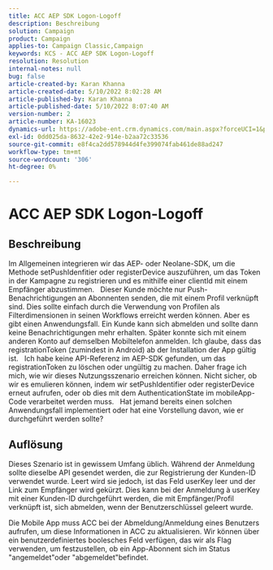 ```yaml
---
title: ACC AEP SDK Logon-Logoff
description: Beschreibung
solution: Campaign
product: Campaign
applies-to: Campaign Classic,Campaign
keywords: KCS - ACC AEP SDK Logon-Logoff
resolution: Resolution
internal-notes: null
bug: false
article-created-by: Karan Khanna
article-created-date: 5/10/2022 8:02:28 AM
article-published-by: Karan Khanna
article-published-date: 5/10/2022 8:07:40 AM
version-number: 2
article-number: KA-16023
dynamics-url: https://adobe-ent.crm.dynamics.com/main.aspx?forceUCI=1&pagetype=entityrecord&etn=knowledgearticle&id=9184a085-37d0-ec11-a7b5-00224809c556
exl-id: 0dd025da-8632-42e2-914e-b2aa72c33536
source-git-commit: e8f4ca2dd578944d4fe399074fab461de88ad247
workflow-type: tm+mt
source-wordcount: '306'
ht-degree: 0%

---
```


# ACC AEP SDK Logon-Logoff

## Beschreibung


Im Allgemeinen integrieren wir das AEP- oder Neolane-SDK, um die Methode setPushIdenfitier oder registerDevice auszuführen, um das Token in der Kampagne zu registrieren und es mithilfe einer clientId mit einem Empfänger abzustimmen.
 
Dieser Kunde möchte nur Push-Benachrichtigungen an Abonnenten senden, die mit einem Profil verknüpft sind. Dies sollte einfach durch die Verwendung von Profilen als Filterdimensionen in seinen Workflows erreicht werden können. Aber es gibt einen Anwendungsfall.
Ein Kunde kann sich abmelden und sollte dann keine Benachrichtigungen mehr erhalten. Später konnte sich mit einem anderen Konto auf demselben Mobiltelefon anmelden. Ich glaube, dass das registrationToken (zumindest in Android) ab der Installation der App gültig ist.
 
Ich habe keine API-Referenz im AEP-SDK gefunden, um das registrationToken zu löschen oder ungültig zu machen. Daher frage ich mich, wie wir dieses Nutzungsszenario erreichen können. Nicht sicher, ob wir es emulieren können, indem wir setPushIdentifier oder registerDevice erneut aufrufen, oder ob dies mit dem AuthenticationState im mobileApp-Code verarbeitet werden muss.
 
Hat jemand bereits einen solchen Anwendungsfall implementiert oder hat eine Vorstellung davon, wie er durchgeführt werden sollte?


## Auflösung


Dieses Szenario ist in gewissem Umfang üblich. Während der Anmeldung sollte dieselbe API gesendet werden, die zur Registrierung der Kunden-ID verwendet wurde. Leert wird sie jedoch, ist das Feld userKey leer und der Link zum Empfänger wird gekürzt. Dies kann bei der Anmeldung à userKey mit einer Kunden-ID durchgeführt werden, die mit Empfänger/Profil verknüpft ist, sich abmelden, wenn der Benutzerschlüssel geleert wurde.

Die Mobile App muss ACC bei der Abmeldung/Anmeldung eines Benutzers aufrufen, um diese Informationen in ACC zu aktualisieren. Wir können über ein benutzerdefiniertes boolesches Feld verfügen, das wir als Flag verwenden, um festzustellen, ob ein App-Abonnent sich im Status &quot;angemeldet&quot;oder &quot;abgemeldet&quot;befindet.
